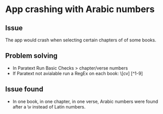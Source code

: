 # App crashing with Arabic numbers

## Issue
The app would crash when selecting certain chapters of of some books.

## Problem solving

- In Paratext Run Basic Checks > chapter/verse numbers
- If Paratext not avialable run a RegEx on each book: \\[cv] [^1-9]

## Issue found
- In one book, in one chapter, in one verse, Arabic numbers were found after a \v instead of Latin numbers.